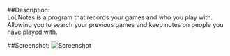 ##Description:  
LoLNotes is a program that records your games and who you play with.  
Allowing you to search your previous games and keep notes on people you have played with.  

##Screenshot:
![Screenshot](http://i.imgur.com/G5GF1Sp.png)